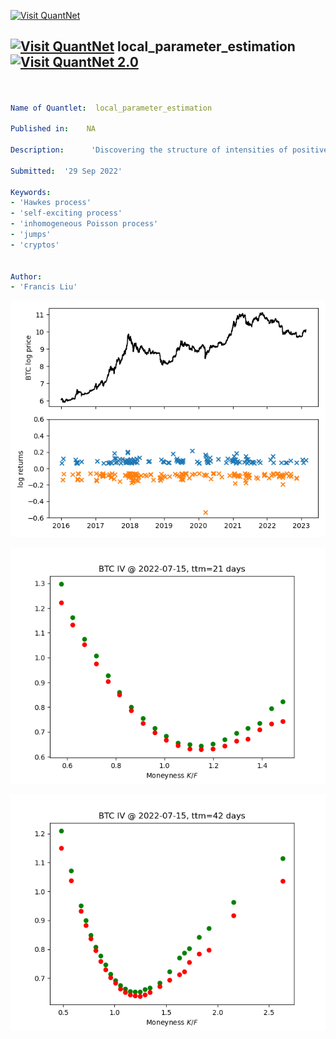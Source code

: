 [<img src="https://github.com/QuantLet/Styleguide-and-FAQ/blob/master/pictures/banner.png" width="1100" alt="Visit QuantNet">](http://quantlet.de/)

## [<img src="https://github.com/QuantLet/Styleguide-and-FAQ/blob/master/pictures/qloqo.png" alt="Visit QuantNet">](http://quantlet.de/) **local_parameter_estimation** [<img src="https://github.com/QuantLet/Styleguide-and-FAQ/blob/master/pictures/QN2.png" width="60" alt="Visit QuantNet 2.0">](http://quantlet.de/)

```yaml


Name of Quantlet:  local_parameter_estimation

Published in:    NA

Description:      'Discovering the structure of intensities of positive and negative jumps in BTC time series'

Submitted:  '29 Sep 2022'

Keywords: 
- 'Hawkes process'
- 'self-exciting process'
- 'inhomogeneous Poisson process'
- 'jumps'
- 'cryptos'


Author: 
- 'Francis Liu'

```

![Picture1](BTC_timeseries_jumps.png)

![Picture2](IV_BTC_20220715_21days.png)

![Picture3](IV_BTC_20220715_42days.png)